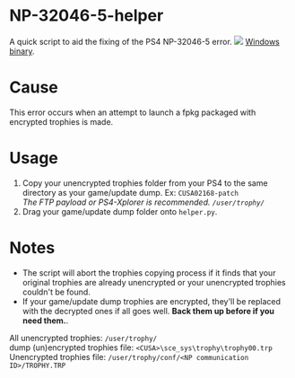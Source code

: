 # NP-32046-5-helper
A quick script to aid the fixing of the PS4 NP-32046-5 error.
![](https://orion.feralhosting.com/sorrow/share/NP-32046-5_helper.jpg)
[Windows binary](https://github.com/Sorrow446/NP-32046-5-helper/releases/download/1/helper.exe).
# Cause
This error occurs when an attempt to launch a fpkg packaged with encrypted trophies is made.

# Usage
1. Copy your unencrypted trophies folder from your PS4 to the same directory as your game/update dump. Ex: `CUSA02168-patch`   
*The FTP payload or PS4-Xplorer is recommended. `/user/trophy/`*
2. Drag your game/update dump folder onto `helper.py`.

# Notes
- The script will abort the trophies copying process if it finds that your original trophies are already unencrypted or your unencrypted trophies couldn't be found.
- If your game/update dump trophies are encrypted, they'll be replaced with the decrypted ones if all goes well. **Back them up before if you need them.**.

All unencrypted trophies:
`/user/trophy/`       
dump (un)encrypted trophies file:
`<CUSA>\sce_sys\trophy\trophy00.trp`      
Unencrypted trophies file:
`/user/trophy/conf/<NP communication ID>/TROPHY.TRP`
